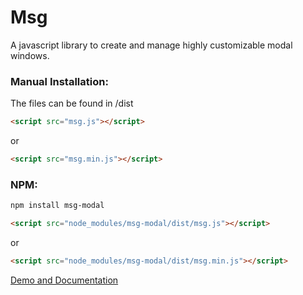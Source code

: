 # Msg

A javascript library to create and manage highly customizable modal windows.

### Manual Installation:

The files can be found in /dist

```html
<script src="msg.js"></script>
```
or 

```html
<script src="msg.min.js"></script>
```

### NPM:

```sh
npm install msg-modal
```

```html
<script src="node_modules/msg-modal/dist/msg.js"></script>
```
or 

```html
<script src="node_modules/msg-modal/dist/msg.min.js"></script>
```

[Demo and Documentation](https://madprops.github.io/Msg/)